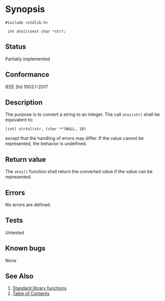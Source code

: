 # Synopsis 
`#include <stdlib.h>`</br>

` int atoi(const char *str);`</br>

## Status
Partially implemented
## Conformance
IEEE Std 1003.1-2017
## Description


The purpose is to convert a string to an integer. The call `atoi(str)` shall be equivalent to:

`(int) strtol(str, (char **)NULL, 10)`


except that the handling of errors may differ. If the value cannot be represented, the behavior is undefined.


## Return value

The `atoi()` function shall return the converted value if the value can be represented.


## Errors


No errors are defined.




## Tests

Untested

## Known bugs

None

## See Also 
1. [Standard library functions](../README.md)
2. [Table of Contents](../../../README.md)
